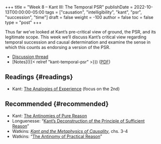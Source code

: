 +++
title = "Week 8 – Kant III: The Temporal PSR"
publishDate = 2022-10-13T00:00:00-05:00
tags = ["causation", "intelligibility", "kant", "psr", "succession", "time"]
draft = false
weight = -100
author = false
toc = false
type = "post"
+++

Thus far we&rsquo;ve looked at Kant&rsquo;s pre-critical view of ground, the PSR, and its
legitimate scope. This week we&rsquo;ll discuss Kant&rsquo;s critical view regarding
temporal succession and causal determination and examine the sense in which this
counts as endorsing a version of the PSR.

-   [Discussion thread](https://discord.com/channels/1006739669842673674/1027749271254085752)
-   [Notes]({{< relref "kant-temporal-psr" >}}) ([PDF](/materials/handouts/kant-temporal-psr.pdf))


## Readings {#readings}

-   Kant: [The Analogies of Experience](https://www.icloud.com/iclouddrive/0ac8OtNhxd8ZmxLvrUcvNfl1g#kant1998i) (focus on the 2nd)


## Recommended {#recommended}

-   Kant: [The Antinomies of Pure Reason](https://www.icloud.com/iclouddrive/02eJtNTbA8OezcnALsaUuQ7cw#kant1998-antinomies)
-   Longuenesse: &ldquo;[Kant’s Deconstruction of the Principle of Sufficient Reason](https://www.icloud.com/iclouddrive/0521hyCyvOgphyLl2BcfiseXw#longuenesse2001)&rdquo;
-   Watkins: [_Kant and the Metaphysics of Causality_](/materials/readings/watkins-causality.pdf), chs. 3-4
-   Watkins: &ldquo;[The Antinomy of Practical Reason](https://www.icloud.com/iclouddrive/05fa-9UGF_yUZv-vEXxfThzfQ#watkins2010b)&rdquo;
